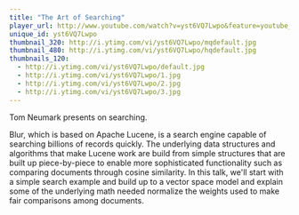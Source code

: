 ```yaml
---
title: "The Art of Searching"
player_url: http://www.youtube.com/watch?v=yst6VQ7Lwpo&feature=youtube_gdata_player
unique_id: yst6VQ7Lwpo 
thumbnail_320: http://i.ytimg.com/vi/yst6VQ7Lwpo/mqdefault.jpg
thumbnail_480: http://i.ytimg.com/vi/yst6VQ7Lwpo/hqdefault.jpg
thumbnails_120: 
  - http://i.ytimg.com/vi/yst6VQ7Lwpo/default.jpg
  - http://i.ytimg.com/vi/yst6VQ7Lwpo/1.jpg
  - http://i.ytimg.com/vi/yst6VQ7Lwpo/2.jpg
  - http://i.ytimg.com/vi/yst6VQ7Lwpo/3.jpg
---
```

Tom Neumark presents on searching.

Blur, which is based on Apache Lucene, is a search engine capable of searching billions of records quickly. The underlying data structures and algorithms that make Lucene work are build from simple structures that are built up piece-by-piece to enable more sophisticated functionality such as comparing documents through cosine similarity. In this talk, we'll start with a simple search example and build up to a vector space model and explain some of the underlying math needed normalize the weights used to make fair comparisons among documents.
